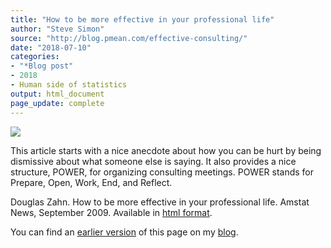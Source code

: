 ```yaml
---
title: "How to be more effective in your professional life"
author: "Steve Simon"
source: "http://blog.pmean.com/effective-consulting/"
date: "2018-07-10"
categories:
- "*Blog post"
- 2018
- Human side of statistics
output: html_document
page_update: complete
---
```


![](http://www.pmean.com/new-images/18/effective-consulting01.png)

<!---More--->

This article starts with a nice anecdote about how you can be hurt by being dismissive about what someone else is saying. It also provides a nice structure, POWER, for organizing consulting meetings. POWER stands for Prepare, Open, Work, End, and Reflect.

Douglas Zahn. How to be more effective in your professional life. Amstat News, September 2009. Available in [html format][zah1].

You can find an [earlier version][sim1] of this page on my [blog][sim2].

[sim1]: http://blog.pmean.com/effective-consulting/
[sim2]: http://blog.pmean.com

[zah1]: http://magazine.amstat.org/blog/2009/09/01/heartofastatcareersept09/
